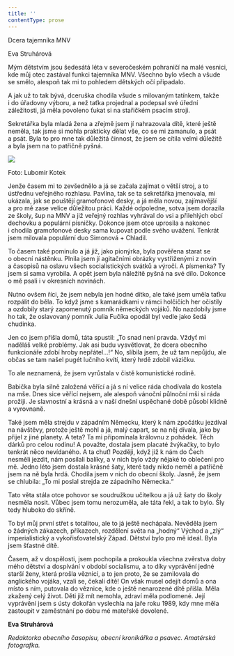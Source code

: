```yaml
---
title: ''
contentType: prose
---
```


<section>

Dcera tajemníka MNV

Eva Struhárová

Mým dětstvím jsou šedesátá léta v severočeském pohraničí na malé vesnici, kde můj otec zastával funkci tajemníka MNV. Všechno bylo všech a všude se smělo, alespoň tak mi to pohledem dětských očí připadalo.

A jak už to tak bývá, dceruška chodila všude s milovaným tatínkem, takže i do úřadovny výboru, a než taťka projednal a podepsal své úřední záležitosti, já měla povoleno ťukat si na stařičkém psacím stroji.

Sekretářka byla mladá žena a zřejmě jsem jí nahrazovala dítě, které ještě neměla, tak jsme si mohla prakticky dělat vše, co se mi zamanulo, a psát a psát. Byla to pro mne tak důležitá činnost, že jsem se cítila velmi důležitě a byla jsem na to patřičně pyšná.

</section>

<section>

![](../Images/005.jpg)

Foto: Lubomír Kotek

Jenže časem mi to zevšednělo a já se začala zajímat o větší stroj, a to ústřednu veřejného rozhlasu. Pavlína, tak se ta sekretářka jmenovala, mi ukázala, jak se pouštějí gramofonové desky, a já měla novou, zajímavější a pro mě zase velice důležitou práci. Každé odpoledne, sotva jsem dorazila ze školy, šup na MNV a již veřejný rozhlas vyhrával do vsi a přilehlých obcí dechovku a populární písničky. Dokonce jsem otce uprosila a nakonec i chodila gramofonové desky sama kupovat podle svého uvážení. Tenkrát jsem milovala populární duo Simonová + Chladil.

To časem také pominulo a já již, jako pionýrka, byla pověřena starat se o obecní nástěnku. Plnila jsem jí agitačními obrázky vystřiženými z novin a časopisů na oslavu všech socialistických svátků a výročí. A písmenka? Ty jsem si sama vyrobila. A opět jsem byla náležitě pyšná na své dílo. Dokonce o mě psali i v okresních novinách.

Nutno ovšem říci, že jsem nebyla jen hodné dítko, ale také jsem uměla taťku rozpálit do běla. To když jsme s kamarádkami v rámci holčičích her očistily a ozdobily starý zapomenutý pomník německých vojáků. No nazdobily jsme ho tak, že oslavovaný pomník Julia Fučíka opodál byl vedle jako šedá chudinka.

Jen co jsem přišla domů, táta spustil: „To snad není pravda. Vždyť mi naděláš velké problémy. Jak asi budu vysvětlovat, že dcera obecního funkcionáře zdobí hroby nepřátel…!“ No, slíbila jsem, že už tam nepůjdu, ale občas se tam našel pugét lučního kvítí, který hrdě zdobil vázičku.

To ale neznamená, že jsem vyrůstala v čistě komunistické rodině.

Babička byla silně založená věřící a já s ní velice ráda chodívala do kostela na mše. Dnes sice věřící nejsem, ale alespoň vánoční půlnoční mši si ráda prožiji. Je slavnostní a krásná a v naší dnešní uspěchané době působí klidně a vyrovnaně.

Také jsem měla strejdu v západním Německu, který k nám zpočátku jezdíval na návštěvy, protože ještě mohl a já, malý capart, se na něj dívala, jako by přijel z jiné planety. A teta? Ta mi připomínala královnu z pohádek. Těch dárků pro celou rodinu! A považte, dostala jsem placaté žvýkačky, to bylo tenkrát něco nevídaného. A ta chuť! Později, když již k nám do Čech nesměli jezdit, nám posílali balíky, a v nich bylo vždy nějaké to oblečení pro mě. Jedno léto jsem dostala krásné šaty, které tady nikdo neměl a patřičně jsem na ně byla hrdá. Chodila jsem v nich do obecní školy. Jasně, že jsem se chlubila: „To mi poslal strejda ze západního Německa.“

Tato věta stála otce pohovor se soudružkou učitelkou a já už šaty do školy nesměla nosit. Vůbec jsem tomu nerozuměla, ale táta řekl, a tak to bylo. Šly tedy hluboko do skříně.

To byl můj první střet s totalitou, ale to já ještě nechápala. Nevěděla jsem o žádných zákazech, příkazech, rozdělení světa na „hodný“ Východ a „zlý“ imperialistický a vykořisťovatelský Západ. Dětství bylo pro mě ideál. Byla jsem šťastné dítě.

Časem, až v dospělosti, jsem pochopila a prokoukla všechna zvěrstva doby mého dětství a dospívání v období socialismu, a to díky vyprávění jedné starší ženy, která prošla věznicí, a to jen proto, že se zamilovala do anglického vojáka, vzali se, čekali dítě! On však musel odejít domů a ona místo s ním, putovala do věznice, kde o ještě nenarozené dítě přišla. Měla zkažený celý život. Děti již mít nemohla, zdraví měla podlomené. Její vyprávění jsem s ústy dokořán vyslechla na jaře roku 1989, kdy mne měla zastoupit v zaměstnání po dobu mé mateřské dovolené.

</section>

<section>

**Eva Struhárová**

_Redaktorka obecního časopisu, obecní kronikářka a psavec. Ama­térská fotografka._

</section>
